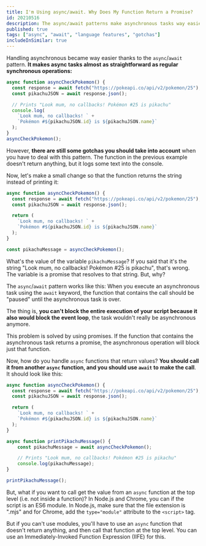```yaml
---
title: I'm Using async/await. Why Does My Function Return a Promise?
id: 20210516
description: The async/await patterns make asynchronous tasks way easier, but it has some gotchas. How to solve them?
published: true
tags: ["async", "await", "language features", "gotchas"]
includeInSimilar: true
---
```

Handling asynchronous became way easier thanks to the `async`/`await` pattern. **It makes async tasks almost as straightforward as regular synchronous operations:**

```javascript
async function asyncCheckPokemon() {
  const response = await fetch("https://pokeapi.co/api/v2/pokemon/25");
  const pikachuJSON = await response.json();

  // Prints "Look mum, no callbacks! Pokémon #25 is pikachu"
  console.log(
    `Look mum, no callbacks! ` +
    `Pokémon #${pikachuJSON.id} is ${pikachuJSON.name}`
  );
}
asyncCheckPokemon();
```

However, **there are still some gotchas you should take into account** when you have to deal with this pattern. The function in the previous example doesn't return anything, but it logs some text into the console. 

Now, let's make a small change so that the function returns the string instead of printing it:
```javascript
async function asyncCheckPokemon() {
  const response = await fetch("https://pokeapi.co/api/v2/pokemon/25");
  const pikachuJSON = await response.json();

  return (
    `Look mum, no callbacks! ` +
    `Pokémon #${pikachuJSON.id} is ${pikachuJSON.name}`
  );
}

const pikachuMessage = asyncCheckPokemon();
```

What's the value of the variable `pikachuMessage`? If you said that it's the string "Look mum, no callbacks! Pokémon #25 is pikachu", that's wrong. The variable is a promise that resolves to that string. But, why?

The `async`/`await` pattern works like this: When you execute an asynchronous task using the `await` keyword, the function that contains the call should be "paused" until the asynchronous task is over.

The thing is, **you can't block the entire execution of your script because it also would block the event loop**, the task wouldn't really be asynchronous anymore.

This problem is solved by using promises. If the function that contains the asynchronous task returns a promise, the asynchronous operation will block just that function.

Now, how do you handle `async` functions that return values? **You should call it from another `async` function, and you should use `await` to make the call**. It should look like this:

```javascript
async function asyncCheckPokemon() {
  const response = await fetch("https://pokeapi.co/api/v2/pokemon/25");
  const pikachuJSON = await response.json();

  return (
    `Look mum, no callbacks! ` +
    `Pokémon #${pikachuJSON.id} is ${pikachuJSON.name}`
  );
}

async function printPikachuMessage() {
    const pikachuMessage = await asyncCheckPokemon();

    // Prints "Look mum, no callbacks! Pokémon #25 is pikachu"
    console.log(pikachuMessage);
}

printPikachuMessage();
```

But, what if you want to call get the value from an `async` function at the top level (i.e. not inside a function)? In Node.js and Chrome, you can if the script is an ES6 module. In Node.js, make sure that the file extension is ".mjs" and for Chrome, add the `type="module"` attribute to the `<script>` tag.

But if you can't use modules, you'll have to use an `async` function that doesn't return anything, and then call that function at the top level. You can use an Immediately-Invoked Function Expression (IIFE) for this.
